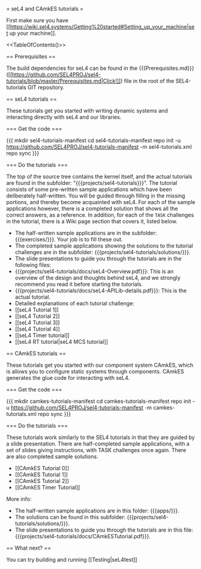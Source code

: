 = seL4 and CAmkES tutorials =

First make sure you have [[https://wiki.sel4.systems/Getting%20started#Setting_up_your_machine|set up your machine]].

<<TableOfContents()>>

== Prerequisites ==

The build dependencies for seL4 can be found in the {{{Prerequisites.md}}} ([[https://github.com/SEL4PROJ/sel4-tutorials/blob/master/Prerequisites.md|Click!]]) file in the root of the SEL4-tutorials GIT repository.

== seL4 tutorials ==

These tutorials get you started with writing dynamic systems and interacting directly with seL4 and our libraries. 

=== Get the code ===

{{{
mkdir sel4-tutorials-manifest
cd sel4-tutorials-manifest
repo init -u https://github.com/SEL4PROJ/sel4-tutorials-manifest -m sel4-tutorials.xml
repo sync
}}}

=== Do the tutorials ===

The top of the source tree contains the kernel itself, and the actual tutorials are found in the subfolder: "{{{projects/sel4-tutorials}}}". The tutorial consists of some pre-written sample applications which have been deliberately half-written. You will be guided through filling in the missing portions, and thereby become acquainted with seL4. For each of the sample applications however, there is a completed solution that shows all the correct answers, as a reference. In addition, for each of the `TASK` challenges in the tutorial, there is a Wiki page section that covers it, listed below.
 * The half-written sample applications are in the subfolder: {{{exercises/}}}. Your job is to fill these out.
 * The completed sample applications showing the solutions to the tutorial challenges are in the subfolder: {{{projects/sel4-tutorials/solutions/}}}.
 * The slide presentations to guide you through the tutorials are in the following files:
  * {{{projects/sel4-tutorials/docs/seL4-Overview.pdf}}}: This is an overview of the design and thoughts behind seL4, and we strongly recommend you read it before starting the tutorials.
  * {{{projects/sel4-tutorials/docs/seL4-APILib-details.pdf}}}: This is the actual tutorial.
 * Detailed explanations of each tutorial challenge:
  * [[seL4 Tutorial 1]] 
  * [[seL4 Tutorial 2]]
  * [[seL4 Tutorial 3]] 
  * [[seL4 Tutorial 4]] 
  * [[seL4 Timer tutorial]]
  * [[seL4 RT tutorial|seL4 MCS tutorial]]  

== CAmkES tutorials ==

These tutorials get you started with our component system CAmkES, which is allows you to configure static systems through components. CAmkES generates the glue code for interacting with seL4. 

=== Get the code ===

{{{
mkdir camkes-tutorials-manifest
cd camkes-tutorials-manifest
repo init -u https://github.com/SEL4PROJ/sel4-tutorials-manifest -m camkes-tutorials.xml
repo sync
}}}

=== Do the tutorials ===

These tutorials work similarly to the SEL4 tutorials in that they are guided by a slide presentation. There are half-completed sample applications, with a set of slides giving instructions, with TASK challenges once again. There are also completed sample solutions.

 * [[CAmkES Tutorial 0]]
 * [[CAmkES Tutorial 1]]
 * [[CAmkES Tutorial 2]]
 * [[CAmkES Timer Tutorial]]

More info:
 * The half-written sample applications are in this folder: {{{apps/}}}.
 * The solutions can be found in this subfolder: {{{projects/sel4-tutorials/solutions/}}}.
 * The slide presentations to guide you through the tutorials are in this file: {{{projects/sel4-tutorials/docs/CAmkESTutorial.pdf}}}.

== What next? ==

You can try building and running [[Testing|seL4test]]
